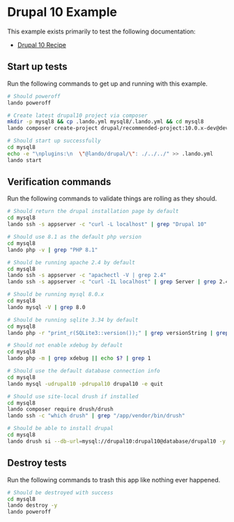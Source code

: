 Drupal 10 Example
================

This example exists primarily to test the following documentation:

* [Drupal 10 Recipe](https://docs.lando.dev/config/drupal10.html)

Start up tests
--------------

Run the following commands to get up and running with this example.

```bash
# Should poweroff
lando poweroff

# Create latest drupal10 project via composer
mkdir -p mysql8 && cp .lando.yml mysql8/.lando.yml && cd mysql8 
lando composer create-project drupal/recommended-project:10.0.x-dev@dev tmp && cp -r tmp/. . && rm -rf tmp

# Should start up successfully
cd mysql8
echo -e "\nplugins:\n  \"@lando/drupal/\": ./../../" >> .lando.yml
lando start
```

Verification commands
---------------------

Run the following commands to validate things are rolling as they should.

```bash
# Should return the drupal installation page by default
cd mysql8
lando ssh -s appserver -c "curl -L localhost" | grep "Drupal 10"

# Should use 8.1 as the default php version
cd mysql8
lando php -v | grep "PHP 8.1"

# Should be running apache 2.4 by default
cd mysql8
lando ssh -s appserver -c "apachectl -V | grep 2.4"
lando ssh -s appserver -c "curl -IL localhost" | grep Server | grep 2.4

# Should be running mysql 8.0.x
cd mysql8
lando mysql -V | grep 8.0

# Should be running sqlite 3.34 by default
cd mysql8
lando php -r "print_r(SQLite3::version());" | grep versionString | grep 3.34

# Should not enable xdebug by default
cd mysql8
lando php -m | grep xdebug || echo $? | grep 1

# Should use the default database connection info
cd mysql8
lando mysql -udrupal10 -pdrupal10 drupal10 -e quit

# Should use site-local drush if installed
cd mysql8
lando composer require drush/drush
lando ssh -c "which drush" | grep "/app/vendor/bin/drush"

# Should be able to install drupal
cd mysql8
lando drush si --db-url=mysql://drupal10:drupal10@database/drupal10 -y
```

Destroy tests
-------------

Run the following commands to trash this app like nothing ever happened.

```bash
# Should be destroyed with success
cd mysql8
lando destroy -y
lando poweroff
```
